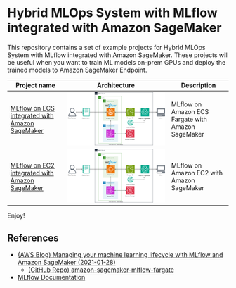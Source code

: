 # Hybrid MLOps System with MLflow integrated with Amazon SageMaker

This repository contains a set of example projects for Hybrid MLOps System with MLflow integrated with Amazon SageMaker.
These projects will be useful when you want to train ML models on-prem GPUs and deploy the trained models to Amazon SageMaker Endpoint.


| Project name | Architecture | Description |
|--------------|--------------|-------------|
| [MLflow on ECS integrated with Amazon SageMaker](./mlflow-ecs-sagemaker) | ![mlflow-ecs-sagemaker-arch](./mlflow-ecs-sagemaker/mlflow-ecs-sagemaker-arch.svg) | MLflow on Amazon ECS Fargate with Amazon SageMaker |
| [MLflow on EC2 integrated with Amazon SageMaker](./mlflow-ec2-sagemaker) | ![mlflow-ec2-sagemaker-arch](./mlflow-ec2-sagemaker/mlflow-sagemaker-arch.svg) | MLflow on Amazon EC2 with Amazon SageMaker |

Enjoy!

## References

 * [(AWS Blog) Managing your machine learning lifecycle with MLflow and Amazon SageMaker (2021-01-28)](https://aws.amazon.com/blogs/machine-learning/managing-your-machine-learning-lifecycle-with-mlflow-and-amazon-sagemaker/)
   * [(GitHub Repo) amazon-sagemaker-mlflow-fargate](https://github.com/ksmin23/amazon-sagemaker-mlflow-fargate)
 * [MLflow Documentation](https://mlflow.org/docs/latest/index.html)
